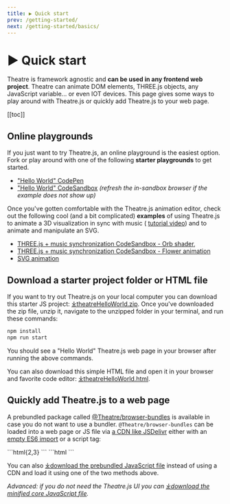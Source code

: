 ```yaml
---
title: ▶ Quick start
prev: /getting-started/
next: /getting-started/basics/
---
```


# ▶ Quick start

Theatre is framework agnostic and **can be used in any frontend web project**. Theatre can animate DOM elements, THREE.js objects, any JavaScript variable... or even IOT devices. This page gives some ways to play around with Theatre.js or quickly add Theatre.js to your web page.

[[toc]]

## Online playgrounds

If you just want to try Theatre.js, an online playground is the easiest option. Fork or play around with one of the following **starter playgrounds** to get started.

- ["Hello World" CodePen](https://codepen.io/vez/pen/ExowjZV?editors=0010)
- ["Hello World" CodeSandbox](https://codesandbox.io/s/theatre-js-hello-world-c6juys?file=/src/index.js) _(refresh the in-sandbox browser if the example does not show up)_

Once you've gotten comfortable with the Theatre.js animation editor, check out the following cool (and a bit complicated) **examples** of using Theatre.js to animate a 3D visualization in sync with music ( [tutorial video](https://www.youtube.com/watch?v=QoS4gMxwq_4)) and to animate and manipulate an SVG.

- [THREE.js + music synchronization CodeSandbox - Orb shader](https://codesandbox.io/s/orb-shader-7n8j7?file=/src/index.js),
- [THREE.js + music synchronization CodeSandbox - Flower animation](https://codesandbox.io/s/flower-animation-9x0z2?file=/src/index.js)
- [SVG animation](https://codesandbox.io/s/theatrejs-svg-animation-f4dos)

## Download a starter project folder or HTML file

If you want to try out Theatre.js on your local computer you can download this starter JS project: <a download href="/try-it-out/theatreHelloWorld.zip">⤓theatreHelloWorld.zip</a>. Once you've downloaded the zip file, unzip it, navigate to the unzipped folder in your terminal, and run these commands:

```bash
npm install
npm run start
```

You should see a "Hello World" Theatre.js web page in your browser after running the above commands.

You can also download this simple HTML file and open it in your browser and favorite code editor: <a download href="/try-it-out/theatreHelloWorld.html">⤓theatreHelloWorld.html</a>.

## Quickly add Theatre.js to a web page

A prebundled package called [@Theatre/browser-bundles](https://www.npmjs.com/package/@theatre/browser-bundles) is available in case you do not want to use a bundler. `@Theatre/browser-bundles` can be loaded into a web page or JS file via [a CDN like JSDelivr](https://cdn.jsdelivr.net/npm/@theatre/browser-bundles@0.4.7/) either with an [empty ES6 import](https://developer.mozilla.org/en-US/docs/Web/JavaScript/Reference/Statements/import#import_a_module_for_its_side_effects_only) or a script tag:

<code-group>
<code-block title="ES6 Import">
```html{2,3}
<script type="module">
  import "https://cdn.jsdelivr.net/npm/@theatre/browser-bundles@0.4.7/dist/core-and-studio.js";
  const { core, studio } = Theatre;
  // Start the Theatre.js UI
  studio.initialize();
</script>
```
</code-block>

<code-block title="Script Tag">
```html
<script src="https://cdn.jsdelivr.net/npm/@theatre/browser-bundles@0.4.7/dist/core-and-studio.js">
</script>
<script>
  const { core, studio } = Theatre;
  // Start the Theatre.js UI
  studio.initialize();
</script>
```
</code-block>
</code-group>

You can also <a href="https://cdn.jsdelivr.net/npm/@theatre/browser-bundles@0.4.7/dist/core-and-studio.js" download-non-same-origin>⤓download the prebundled JavaScript file</a> instead of using a CDN and load it using one of the two methods above.

_Advanced: if you do not need the Theatre.js UI you can <a href="https://cdn.jsdelivr.net/npm/@theatre/browser-bundles@0.4.7/dist/core-only.min.js" download-non-same-origin>⤓download the minified core JavaScript file</a>._

<!--
  A note on ESModule CDNs like skypack: I (Elliot) tried getting them to work but
  ran into issues. Probably because react and styled-components are not bundled with studio.
  Import maps may be able to resolve the issue but I got stuck on it.
-->

